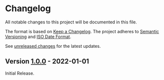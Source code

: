 # Changelog

All notable changes to this project will be documented in this file.

The format is based on [Keep a Changelog](https://keepachangelog.com/en/1.0.0/).
The project adheres to [Semantic Versioning](https://semver.org/spec/v2.0.0.html)
and [ISO Date Format](https://www.iso.org/iso-8601-date-and-time-format.html).

See [unreleased changes] for the latest updates.

## Version [1.0.0] - 2022-01-01

Initial Release.

[unreleased changes]: https://github.com/abapPM/abapPM-Persistence/compare/1.0.0...main
[1.0.0]: https://github.com/abapPM/abapPM-Persistence/releases/tag/1.0.0
